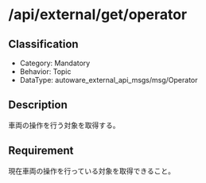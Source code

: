 # /api/external/get/operator

## Classification

- Category: Mandatory
- Behavior: Topic
- DataType: autoware_external_api_msgs/msg/Operator

## Description

車両の操作を行う対象を取得する。

## Requirement

現在車両の操作を行っている対象を取得できること。
